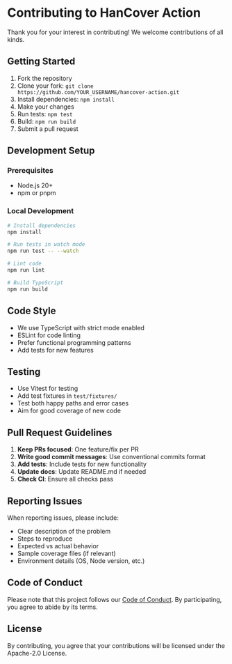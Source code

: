 # Contributing to HanCover Action

Thank you for your interest in contributing! We welcome contributions of all kinds.

## Getting Started

1. Fork the repository
2. Clone your fork: `git clone https://github.com/YOUR_USERNAME/hancover-action.git`
3. Install dependencies: `npm install`
4. Make your changes
5. Run tests: `npm test`
6. Build: `npm run build`
7. Submit a pull request

## Development Setup

### Prerequisites

- Node.js 20+
- npm or pnpm

### Local Development

```bash
# Install dependencies
npm install

# Run tests in watch mode
npm run test -- --watch

# Lint code
npm run lint

# Build TypeScript
npm run build
```

## Code Style

- We use TypeScript with strict mode enabled
- ESLint for code linting
- Prefer functional programming patterns
- Add tests for new features

## Testing

- Use Vitest for testing
- Add test fixtures in `test/fixtures/`
- Test both happy paths and error cases
- Aim for good coverage of new code

## Pull Request Guidelines

1. **Keep PRs focused**: One feature/fix per PR
2. **Write good commit messages**: Use conventional commits format
3. **Add tests**: Include tests for new functionality
4. **Update docs**: Update README.md if needed
5. **Check CI**: Ensure all checks pass

## Reporting Issues

When reporting issues, please include:

- Clear description of the problem
- Steps to reproduce
- Expected vs actual behavior
- Sample coverage files (if relevant)
- Environment details (OS, Node version, etc.)

## Code of Conduct

Please note that this project follows our [Code of Conduct](CODE_OF_CONDUCT.md). By participating, you agree to abide by its terms.

## License

By contributing, you agree that your contributions will be licensed under the Apache-2.0 License.
